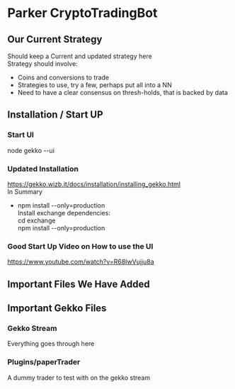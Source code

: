 # Parker CryptoTradingBot
## Our Current Strategy
Should keep a Current and updated strategy here   
Strategy should involve:   
  * Coins and conversions to trade
  * Strategies to use, try a few, perhaps put all into a NN
  * Need to have a clear consensus on thresh-holds, that is backed by data
## Installation / Start UP
### Start UI
node gekko --ui

### Updated Installation
https://gekko.wizb.it/docs/installation/installing_gekko.html <br/>
In Summary <br/>
- npm install --only=production <br/>
Install exchange dependencies:  
cd exchange  
npm install --only=production


### Good Start Up Video on How to use the UI
https://www.youtube.com/watch?v=R68IwVujju8a

## Important Files We Have Added


## Important Gekko Files

### Gekko Stream
Everything goes through here 

### Plugins/paperTrader
A dummy trader to test with on the gekko stream
